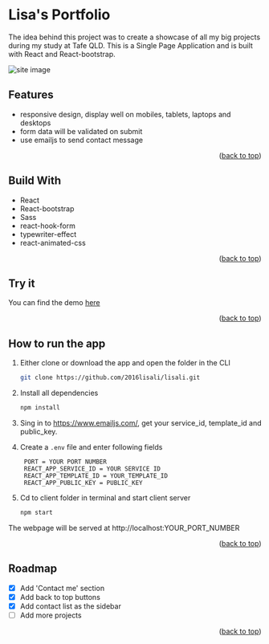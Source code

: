 # Lisa's Portfolio

The idea behind this project was to create a showcase of all my big projects during my study at Tafe QLD. This is a Single Page Application and is built with React and React-bootstrap.

![site image](https://github.com/2016lisali/lisas_portfolio/blob/main/public/assets/lisas_portfolio_responsive.jpg)

## Features

- responsive design, display well on mobiles, tablets, laptops and desktops
- form data will be validated on submit
- use emailjs to send contact message

<p align="right">(<a href="#top">back to top</a>)</p>

## Build With

- React
- React-bootstrap
- Sass
- react-hook-form
- typewriter-effect
- react-animated-css

<p align="right">(<a href="#top">back to top</a>)</p>

## Try it

You can find the demo [here](https://wonderlisa.netlify.app/)

<p align="right">(<a href="#top">back to top</a>)</p>

## How to run the app

1. Either clone or download the app and open the folder in the CLI

   ```sh
   git clone https://github.com/2016lisali/lisali.git
   ```

2. Install all dependencies
   ```sh
   npm install
   ```
3. Sing in to https://www.emailjs.com/, get your service_id, template_id and public_key.
4. Create a `.env` file and enter following fields
   ```env
    PORT = YOUR PORT NUMBER
    REACT_APP_SERVICE_ID = YOUR SERVICE ID
    REACT_APP_TEMPLATE_ID = YOUR_TEMPLATE_ID
    REACT_APP_PUBLIC_KEY = PUBLIC_KEY
   ```
5. Cd to client folder in terminal and start client server
   ```sh
   npm start
   ```

The webpage will be served at http://localhost:YOUR_PORT_NUMBER

<p align="right">(<a href="#top">back to top</a>)</p>

## Roadmap

- [x] Add 'Contact me' section
- [x] Add back to top buttons
- [x] Add contact list as the sidebar
- [ ] Add more projects

<p align="right">(<a href="#top">back to top</a>)</p>
